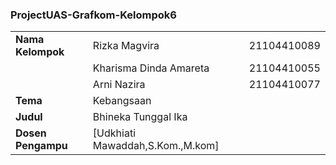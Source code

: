 ### ProjectUAS-Grafkom-Kelompok6
|  |  |  |
|--|--|--|
|**Nama Kelompok**| Rizka Magvira | 21104410089 |
|  | Kharisma Dinda Amareta | 21104410055 |
|  | Arni Nazira | 21104410077 |
| **Tema** | Kebangsaan |
| **Judul** | Bhineka Tunggal Ika |
| **Dosen Pengampu** | [Udkhiati Mawaddah,S.Kom.,M.kom] |
